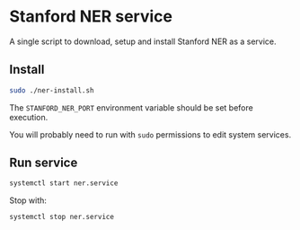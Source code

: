 # Stanford NER service

A single script to download, setup and install Stanford NER as a service.


## Install

```bash
sudo ./ner-install.sh
```

The `STANFORD_NER_PORT` environment variable should be set before execution.

You will probably need to run with `sudo` permissions to edit system services.


## Run service

```bash
systemctl start ner.service
```

Stop with:
```bash
systemctl stop ner.service
```
